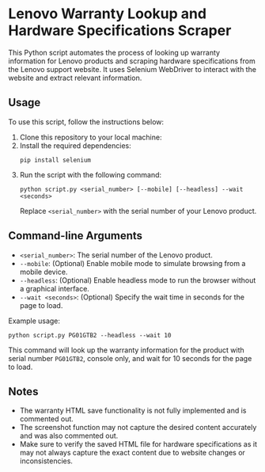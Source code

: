 # Lenovo Warranty Lookup and Hardware Specifications Scraper

This Python script automates the process of looking up warranty information for Lenovo products and scraping hardware specifications from the Lenovo support website. It uses Selenium WebDriver to interact with the website and extract relevant information.

## Usage

To use this script, follow the instructions below:

1. Clone this repository to your local machine:
2. Install the required dependencies:
   ```
   pip install selenium
   ```
3. Run the script with the following command:
   ```
   python script.py <serial_number> [--mobile] [--headless] --wait <seconds>
   ```
   Replace `<serial_number>` with the serial number of your Lenovo product.

## Command-line Arguments

- `<serial_number>`: The serial number of the Lenovo product.
- `--mobile`: (Optional) Enable mobile mode to simulate browsing from a mobile device.
- `--headless`: (Optional) Enable headless mode to run the browser without a graphical interface.
- `--wait <seconds>`: (Optional) Specify the wait time in seconds for the page to load.

Example usage:
```
python script.py PG01GTB2 --headless --wait 10
```

This command will look up the warranty information for the product with serial number `PG01GTB2`, console only, and wait for 10 seconds for the page to load.

## Notes

- The warranty HTML save functionality is not fully implemented and is commented out.
- The screenshot function may not capture the desired content accurately and was also commented out.
- Make sure to verify the saved HTML file for hardware specifications as it may not always capture the exact content due to website changes or inconsistencies.
